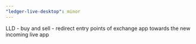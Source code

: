```yaml
---
"ledger-live-desktop": minor
---
```


LLD - buy and sell - redirect entry points of exchange app towards the new incoming live app
